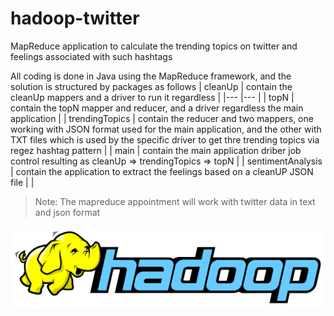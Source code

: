 # hadoop-twitter

MapReduce application to calculate the trending topics on twitter and feelings associated with such hashtags

All coding is done in Java using the MapReduce framework, and the solution is structured by packages as follows
| cleanUp 	| contain the cleanUp mappers and a driver to run it regardless 	|
|---	|---	|
| topN 	| contain the topN mapper and reducer, and a driver regardless the main application 	|
| trendingTopics 	| contain the reducer and two mappers, one working with JSON format used for the main application, and the other with TXT files which is used by the specific driver to get thre trending topics via regez hashtag pattern 	|
| main 	| contain the main application driber job control resulting as cleanUp => trendingTopics => topN 	|
| sentimentAnalysis 	| contain the application to extract the feelings based on a cleanUP JSON file 	|                                                                          |

>Note: The mapreduce appointment will work with twitter data in text and json format

<img src="assets/hadoop-logo.png" width="580" />
